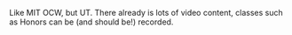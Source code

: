 Like MIT OCW, but UT. There already is lots of video content, classes such as Honors can be (and should be!) recorded.